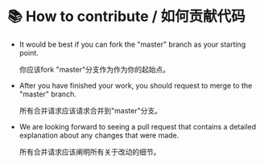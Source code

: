 # :books: How to contribute / 如何贡献代码

- It would be best if you can fork the "master" branch as your starting point.

  你应该fork "master"分支作为作为你的起始点。

- After you have finished your work, you should request to merge to the "master" branch. 

  所有合并请求应该请求合并到"master"分支。

- We are looking forward to seeing a pull request that contains a detailed explanation about any changes that were made.

  所有合并请求应该阐明所有关于改动的细节。